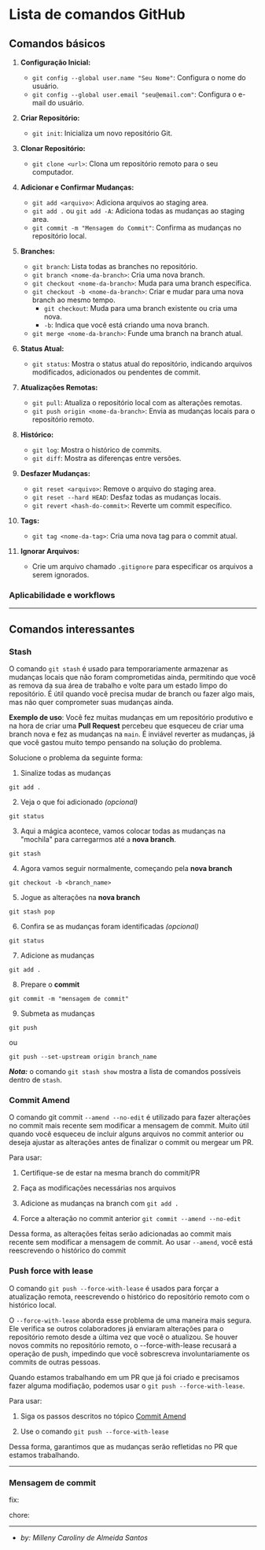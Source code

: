 # Lista de comandos GitHub

## Comandos básicos

1. **Configuração Inicial:**
   - `git config --global user.name "Seu Nome"`: Configura o nome do usuário.
   - `git config --global user.email "seu@email.com"`: Configura o e-mail do usuário.

1. **Criar Repositório:**
   - `git init`: Inicializa um novo repositório Git.

1. **Clonar Repositório:**
   - `git clone <url>`: Clona um repositório remoto para o seu computador.

1. **Adicionar e Confirmar Mudanças:**
   - `git add <arquivo>`: Adiciona arquivos ao staging area.
   - `git add .` ou `git add -A`: Adiciona todas as mudanças ao staging area.
   - `git commit -m "Mensagem do Commit"`: Confirma as mudanças no repositório local.

1. **Branches:**
   - `git branch`: Lista todas as branches no repositório.
   - `git branch <nome-da-branch>`: Cria uma nova branch.
   - `git checkout <nome-da-branch>`: Muda para uma branch específica.
   - `git checkout -b <nome-da-branch>`: Criar e mudar para uma nova branch ao mesmo tempo.
        - `git checkout`: Muda para uma branch existente ou cria uma nova.
        - `-b`: Indica que você está criando uma nova branch.    
   - `git merge <nome-da-branch>`: Funde uma branch na branch atual.

1. **Status Atual:**
   - `git status`: Mostra o status atual do repositório, indicando arquivos modificados, adicionados ou pendentes de commit.


1. **Atualizações Remotas:**
   - `git pull`: Atualiza o repositório local com as alterações remotas.
   - `git push origin <nome-da-branch>`: Envia as mudanças locais para o repositório remoto.

1. **Histórico:**
   - `git log`: Mostra o histórico de commits.
   - `git diff`: Mostra as diferenças entre versões.

1. **Desfazer Mudanças:**
   - `git reset <arquivo>`: Remove o arquivo do staging area.
   - `git reset --hard HEAD`: Desfaz todas as mudanças locais.
   - `git revert <hash-do-commit>`: Reverte um commit específico.

1. **Tags:**
   - `git tag <nome-da-tag>`: Cria uma nova tag para o commit atual.

1. **Ignorar Arquivos:**
    - Crie um arquivo chamado `.gitignore` para especificar os arquivos a serem ignorados.

### Aplicabilidade e workflows

---
## Comandos interessantes

### Stash

O comando `git stash` é usado para temporariamente armazenar as mudanças locais que não foram comprometidas ainda, permitindo que você as remova da sua área de trabalho e volte para um estado limpo do repositório. É útil quando você precisa mudar de branch ou fazer algo mais, mas não quer comprometer suas mudanças ainda.

**Exemplo de uso**: Você fez muitas mudanças em um repositório produtivo e na hora de criar uma **Pull Request** percebeu que esqueceu de criar uma branch nova e fez as mudanças na `main`. É inviável reverter as mudanças, já que você gastou muito tempo pensando na solução do problema.  

Solucione o problema da seguinte forma: 

1. Sinalize todas as mudanças 

`git add .`

2. Veja o que foi adicionado *(opcional)*

`git status`

3. Aqui a mágica acontece, vamos colocar todas as mudanças na "mochila" para carregarmos até a **nova branch**.

`git stash`

4. Agora vamos seguir normalmente, começando pela **nova branch**

`git checkout -b <branch_name>`

5. Jogue as alterações na **nova branch**

`git stash pop`

6. Confira se as mudanças foram identificadas *(opcional)*

`git status`

7. Adicione as mudanças 

`git add .`

8. Prepare o **commit**

`git commit -m "mensagem de commit"`

9. Submeta as mudanças

`git push`

ou 

`git push --set-upstream origin branch_name`

**_Nota:_** o comando `git stash show` mostra a lista de comandos possíveis dentro de `stash`.

### Commit Amend

O comando git commit `--amend --no-edit` é utilizado para fazer alterações no commit mais recente sem modificar a mensagem de commit. Muito útil quando você esqueceu de incluir alguns arquivos no commit anterior ou deseja ajustar as alterações antes de finalizar o commit ou mergear um PR.

Para usar: 

1. Certifique-se de estar na mesma branch do commit/PR

2. Faça as modificações necessárias nos arquivos

3. Adicione as mudanças na branch com `git add .`

4. Force a alteração no commit anterior `git commit --amend --no-edit`

Dessa forma, as alterações feitas serão adicionadas ao commit mais recente sem modificar a mensagem de commit. Ao usar `--amend`, você está reescrevendo o histórico do commit


### Push force with lease

O comando `git push --force-with-lease` é usados para forçar a atualização remota, reescrevendo o histórico do repositório remoto com o histórico local. 

O `--force-with-lease` aborda esse problema de uma maneira mais segura. Ele verifica se outros colaboradores já enviaram alterações para o repositório remoto desde a última vez que você o atualizou. Se houver novos commits no repositório remoto, o --force-with-lease recusará a operação de push, impedindo que você sobrescreva involuntariamente os commits de outras pessoas.

Quando estamos trabalhando em um PR que já foi criado e precisamos fazer alguma modifiação, podemos usar o `git push --force-with-lease`.

Para usar: 

1. Siga os passos descritos no tópico [Commit Amend](#commit-amend)

2. Use o comando `git push --force-with-lease`

Dessa forma, garantimos que as mudanças serão refletidas no PR que estamos trabalhando.  

---
### Mensagem de commit
fix:

chore:

---

- *by: Milleny Caroliny de Almeida Santos*